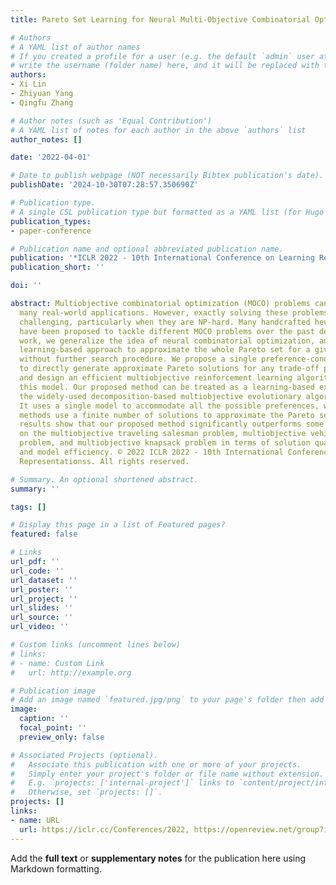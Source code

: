 ```yaml
---
title: Pareto Set Learning for Neural Multi-Objective Combinatorial Optimization

# Authors
# A YAML list of author names
# If you created a profile for a user (e.g. the default `admin` user at `content/authors/admin/`), 
# write the username (folder name) here, and it will be replaced with their full name and linked to their profile.
authors:
- Xi Lin
- Zhiyuan Yang
- Qingfu Zhang

# Author notes (such as 'Equal Contribution')
# A YAML list of notes for each author in the above `authors` list
author_notes: []

date: '2022-04-01'

# Date to publish webpage (NOT necessarily Bibtex publication's date).
publishDate: '2024-10-30T07:28:57.350690Z'

# Publication type.
# A single CSL publication type but formatted as a YAML list (for Hugo requirements).
publication_types:
- paper-conference

# Publication name and optional abbreviated publication name.
publication: '*ICLR 2022 - 10th International Conference on Learning Representations*'
publication_short: ''

doi: ''

abstract: Multiobjective combinatorial optimization (MOCO) problems can be found in
  many real-world applications. However, exactly solving these problems would be very
  challenging, particularly when they are NP-hard. Many handcrafted heuristic methods
  have been proposed to tackle different MOCO problems over the past decades. In this
  work, we generalize the idea of neural combinatorial optimization, and develop a
  learning-based approach to approximate the whole Pareto set for a given MOCO problem
  without further search procedure. We propose a single preference-conditioned model
  to directly generate approximate Pareto solutions for any trade-off preference,
  and design an efficient multiobjective reinforcement learning algorithm to train
  this model. Our proposed method can be treated as a learning-based extension for
  the widely-used decomposition-based multiobjective evolutionary algorithm (MOEA/D).
  It uses a single model to accommodate all the possible preferences, whereas other
  methods use a finite number of solutions to approximate the Pareto set. Experimental
  results show that our proposed method significantly outperforms some other methods
  on the multiobjective traveling salesman problem, multiobjective vehicle routing
  problem, and multiobjective knapsack problem in terms of solution quality, speed,
  and model efficiency. © 2022 ICLR 2022 - 10th International Conference on Learning
  Representationss. All rights reserved.

# Summary. An optional shortened abstract.
summary: ''

tags: []

# Display this page in a list of Featured pages?
featured: false

# Links
url_pdf: ''
url_code: ''
url_dataset: ''
url_poster: ''
url_project: ''
url_slides: ''
url_source: ''
url_video: ''

# Custom links (uncomment lines below)
# links:
# - name: Custom Link
#   url: http://example.org

# Publication image
# Add an image named `featured.jpg/png` to your page's folder then add a caption below.
image:
  caption: ''
  focal_point: ''
  preview_only: false

# Associated Projects (optional).
#   Associate this publication with one or more of your projects.
#   Simply enter your project's folder or file name without extension.
#   E.g. `projects: ['internal-project']` links to `content/project/internal-project/index.md`.
#   Otherwise, set `projects: []`.
projects: []
links:
- name: URL
  url: https://iclr.cc/Conferences/2022, https://openreview.net/group?id=ICLR.cc/2022
---
```


Add the **full text** or **supplementary notes** for the publication here using Markdown formatting.
